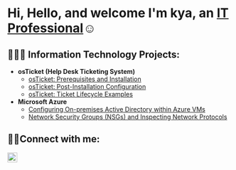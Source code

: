 <h1>Hi, Hello, and welcome I'm kya, an <a href="https://linkedin.com/in//jkya-burley-3975b5274">IT Professional</a>☺</h1>
<h2>👩🏾‍💻 Information Technology Projects:</h2>

- <b>osTicket (Help Desk Ticketing System)</b>
  - [osTicket: Prerequisites and Installation](https://github.com/jkyaMB/osticket-prereqs)
  - [osTicket: Post-Installation Configuration](https://github.com/jkyaMB/post-install-config)
  - [osTicket: Ticket Lifecycle Examples](https://github.com/jkyaMB/ticket-lifecycle)
- <b>Microsoft Azure</b>
  - [Configuring On-premises Active Directory within Azure VMs](https://github.com/jkyaMB/configure-ad)
  - [Network Security Groups (NSGs) and Inspecting Network Protocols](https://github.com/jkyaMB/azure-network-protocol)

<h2>🤳🏽Connect with me:</h2>


[<img align="left" alt="Josh | LinkedIn" width="22px" src="https://cdn.jsdelivr.net/npm/simple-icons@v3/icons/linkedin.svg" />][linkedin]

[linkedin]: https://linkedin.com/in//j-burley-3975b5274



